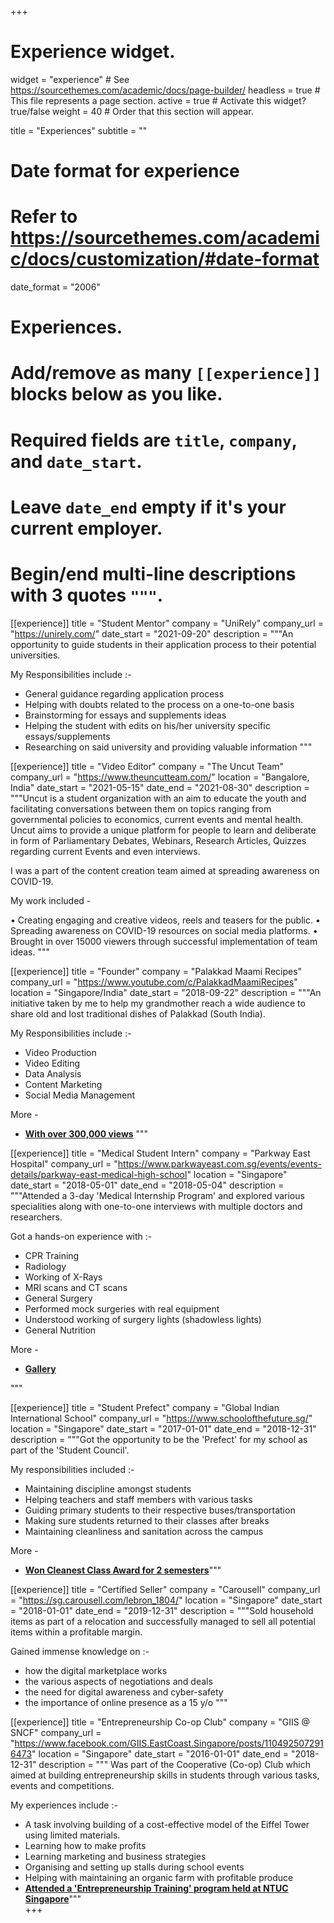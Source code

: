 +++
# Experience widget.
widget = "experience"  # See https://sourcethemes.com/academic/docs/page-builder/
headless = true  # This file represents a page section.
active = true  # Activate this widget? true/false
weight = 40  # Order that this section will appear.

title = "Experiences"
subtitle = ""

# Date format for experience
#   Refer to https://sourcethemes.com/academic/docs/customization/#date-format
date_format = "2006"

# Experiences.
#   Add/remove as many `[[experience]]` blocks below as you like.
#   Required fields are `title`, `company`, and `date_start`.
#   Leave `date_end` empty if it's your current employer.
#   Begin/end multi-line descriptions with 3 quotes `"""`.


[[experience]]
  title = "Student Mentor"
  company = "UniRely"
  company_url = "https://unirely.com/"
  date_start = "2021-09-20"
  description = """An opportunity to guide students in their application process to their potential universities.

  My Responsibilities include :-

  * General guidance regarding application process
  * Helping with doubts related to the process on a one-to-one basis
  * Brainstorming for essays and supplements ideas
  * Helping the student with edits on his/her university specific essays/supplements
  * Researching on said university and providing valuable information
  """


[[experience]]
  title = "Video Editor"
  company = "The Uncut Team"
  company_url = "https://www.theuncutteam.com/"
  location = "Bangalore, India"
  date_start = "2021-05-15"
  date_end = "2021-08-30"
  description = """Uncut is a student organization with an aim to educate the youth and facilitating conversations between them on topics ranging from governmental policies to economics, current events and mental health. Uncut aims to provide a unique platform for people to learn and deliberate in form of Parliamentary Debates, Webinars, Research Articles, Quizzes regarding current Events and even interviews.
  
I was a part of the content creation team aimed at spreading awareness on COVID-19.

My work included -

• Creating engaging and creative videos, reels and teasers for the public.
• Spreading awareness on COVID-19 resources on social media platforms.
• Brought in over 15000 viewers through successful implementation of team ideas.
  """
 
[[experience]]
  title = "Founder"
  company = "Palakkad Maami Recipes"
  company_url = "https://www.youtube.com/c/PalakkadMaamiRecipes"
  location = "Singapore/India"
  date_start = "2018-09-22"
  description = """An initiative taken by me to help my grandmother reach a wide audience to share old and lost traditional dishes of Palakkad (South India).

  My Responsibilities include :-

  * Video Production
  * Video Editing
  * Data Analysis
  * Content Marketing
  * Social Media Management

  More -
  - [**With over 300,000 views**](https://www.youtube.com/c/PalakkadMaamiRecipes/about)
  """


[[experience]]
  title = "Medical Student Intern"
  company = "Parkway East Hospital"
  company_url = "https://www.parkwayeast.com.sg/events/events-details/parkway-east-medical-high-school"
  location = "Singapore"
  date_start = "2018-05-01"
  date_end = "2018-05-04"
  description = """Attended a 3-day 'Medical Internship Program' and explored various specialities
  along with one-to-one interviews with multiple doctors and researchers.

  Got a hands-on experience with :-
  -  CPR Training
  -  Radiology
  -  Working of X-Rays
  -  MRI scans and CT scans
  -  General Surgery
  -  Performed mock surgeries with real equipment
  -  Understood working of surgery lights (shadowless lights)
  -  General Nutrition

  More -
  - [**Gallery**](https://drive.google.com/drive/folders/1J-2TLR8K6RCuCJaN_rNG2jOo4R9plsKG?usp=sharing)


  """


[[experience]]
  title = "Student Prefect"
  company = "Global Indian International School"
  company_url = "https://www.schoolofthefuture.sg/"
  location = "Singapore"
  date_start = "2017-01-01"
  date_end = "2018-12-31"
  description = """Got the opportunity to be the 'Prefect' for my school as part of the 'Student Council'.

  My responsibilities included :-
  - Maintaining discipline amongst students
  - Helping teachers and staff members with various tasks
  - Guiding primary students to their respective buses/transportation
  - Making sure students returned to their classes after breaks
  - Maintaining cleanliness and sanitation across the campus

  More -
  - [**Won Cleanest Class Award for 2 semesters**](https://drive.google.com/file/d/1Pkgrx9wB5hjsLv_Dzw3ZRoQtNeoP1Xr3/view?usp=sharing)"""


[[experience]]
  title = "Certified Seller"
  company = "Carousell"
  company_url = "https://sg.carousell.com/lebron_1804/"
  location = "Singapore"
  date_start = "2018-01-01"
  date_end = "2019-12-31"
  description = """Sold household items as part of a relocation and successfully
  managed to sell all potential items within a profitable margin.

  Gained immense knowledge on :-
  - how the digital marketplace works
  - the various aspects of negotiations and deals
  - the need for digital awareness and cyber-safety
  - the importance of online presence as a 15 y/o """


[[experience]]
  title = "Entrepreneurship Co-op Club"
  company = "GIIS @ SNCF"
  company_url = "https://www.facebook.com/GIIS.EastCoast.Singapore/posts/1104925072916473"
  location = "Singapore"
  date_start = "2016-01-01"
  date_end = "2018-12-31"
  description = """
  Was part of the Cooperative (Co-op) Club which aimed at building entrepreneurship skills in students through various tasks, events and competitions.

My experiences include :-
- A task involving building of a cost-effective model of the Eiffel Tower using limited materials.
- Learning how to make profits
- Learning marketing and business strategies
- Organising and setting up stalls during school events
- Helping with maintaining an organic farm with profitable produce
- [**Attended a 'Entrepreneurship Training' program held at NTUC Singapore**](https://www.facebook.com/GIIS.EastCoast.Singapore/posts/1104925072916473)"""    
+++
